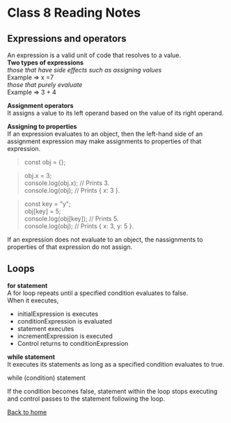 # Class 8 Reading Notes

## Expressions and operators

An expression is a valid unit of code that resolves to a value.  
**Two types of expressions**  
*those that have side effects such as assigning values*  
Example => x =7  
*those that purely evaluate*  
Example => 3 + 4  

**Assignment operators**  
It assigns a value to its left operand based on the value of its right operand.

**Assigning to properties**  
If an expression evaluates to an object, then the left-hand side of an assignment expression may make assignments to properties of that expression.  

>const obj = {};  

>obj.x = 3;  
>console.log(obj.x); // Prints 3.  
>console.log(obj); // Prints { x: 3 }.  

>const key = "y";  
>obj[key] = 5;  
>console.log(obj[key]); // Prints 5.  
>console.log(obj); // Prints { x: 3, y: 5 }.

If an expression does not evaluate to an object, the nassignments to properties of that expression do not assign.  

## Loops

**for statement**  
A for loop repeats until a specified condition evaluates to false.  
When it executes,

- initialExpression is executes
- conditionExpression is evaluated
- statement executes
- incrementExpression is executed
- Control returns to conditionExpression

**while statement**  
It executes its statements as long as a specified condition evaluates to true.  

while (condition)
  statement

If the condition becomes false, statement within the loop stops executing and control passes to the statement following the loop.

[Back to home](../README.md)
